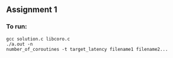 ## Assignment 1

### To run: 
<code>gcc solution.c libcoro.c</code> </br>
<code>./a.out -n number_of_coroutines -t target_latency filename1 filename2...</code>
